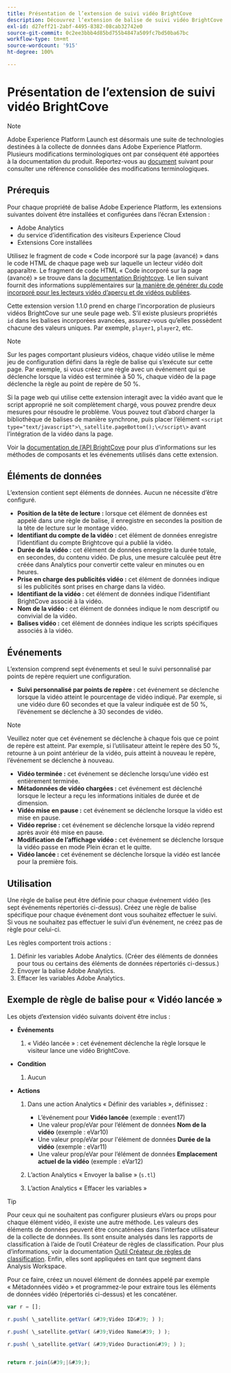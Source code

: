 ```yaml
---
title: Présentation de l’extension de suivi vidéo BrightCove
description: Découvrez lʼextension de balise de suivi vidéo BrightCove dans Adobe Experience Platform.
exl-id: d27eff21-2abf-4495-8382-08cab32742e0
source-git-commit: 0c2ee3bbb4d85bd755b4847a509fc7bd50ba67bc
workflow-type: tm+mt
source-wordcount: '915'
ht-degree: 100%

---
```


# Présentation de l’extension de suivi vidéo BrightCove

>[!NOTE]
>
>Adobe Experience Platform Launch est désormais une suite de technologies destinées à la collecte de données dans Adobe Experience Platform. Plusieurs modifications terminologiques ont par conséquent été apportées à la documentation du produit. Reportez-vous au [document](../../../term-updates.md) suivant pour consulter une référence consolidée des modifications terminologiques.

## Prérequis

Pour chaque propriété de balise Adobe Experience Platform, les extensions suivantes doivent être installées et configurées dans l’écran Extension :

* Adobe Analytics
*  du service d’identification des visiteurs Experience Cloud
* Extensions Core installées

Utilisez le fragment de code « Code incorporé sur la page (avancé) » dans le code HTML de chaque page web sur laquelle un lecteur vidéo doit apparaître. Le fragment de code HTML « Code incorporé sur la page (avancé) » se trouve dans la [documentation Brightcove](https://studio.support.brightcove.com/publish/choosing-correct-embed-code.html#inpage). Le lien suivant fournit des informations supplémentaires sur [la manière de générer du code incorporé pour les lecteurs vidéo d’aperçu et de vidéos publiées](https://fr.studio.support.brightcove.com/players/generating-player-embed-code.html).

Cette extension version 1.1.0 prend en charge l’incorporation de plusieurs vidéos BrightCove sur une seule page web. S’il existe plusieurs propriétés `id` dans les balises incorporées avancées, assurez-vous qu’elles possèdent chacune des valeurs uniques. Par exemple, `player1`, `player2`, etc.

>[!NOTE]
>
>Sur les pages comportant plusieurs vidéos, chaque vidéo utilise le même jeu de configuration défini dans la règle de balise qui s’exécute sur cette page. Par exemple, si vous créez une règle avec un événement qui se déclenche lorsque la vidéo est terminée à 50 %, chaque vidéo de la page déclenche la règle au point de repère de 50 %.

Si la page web qui utilise cette extension interagit avec la vidéo avant que le script approprié ne soit complètement chargé, vous pouvez prendre deux mesures pour résoudre le problème. Vous pouvez tout d’abord charger la bibliothèque de balises de manière synchrone, puis placer l’élément `<script type="text/javascript">\_satellite.pageBottom();\</script\>` avant l’intégration de la vidéo dans la page.

Voir la [documentation de l’API BrightCove](https://docs.brightcove.com/brightcove-player/1.x/Player.html#vjsplayer) pour plus d’informations sur les méthodes de composants et les événements utilisés dans cette extension.

## Éléments de données

L’extension contient sept éléments de données. Aucun ne nécessite d’être configuré.

* **Position de la tête de lecture :** lorsque cet élément de données est appelé dans une règle de balise, il enregistre en secondes la position de la tête de lecture sur le montage vidéo.
* **Identifiant du compte de la vidéo :** cet élément de données enregistre l’identifiant du compte Brightcove qui a publié la vidéo.
* **Durée de la vidéo :** cet élément de données enregistre la durée totale, en secondes, du contenu vidéo. De plus, une mesure calculée peut être créée dans Analytics pour convertir cette valeur en minutes ou en heures.
* **Prise en charge des publicités vidéo :** cet élément de données indique si les publicités sont prises en charge dans la vidéo.
* **Identifiant de la vidéo :** cet élément de données indique l’identifiant BrightCove associé à la vidéo.
* **Nom de la vidéo :** cet élément de données indique le nom descriptif ou convivial de la vidéo.
* **Balises vidéo :** cet élément de données indique les scripts spécifiques associés à la vidéo.

## Événements

L’extension comprend sept événements et seul le suivi personnalisé par points de repère requiert une configuration.

* **Suivi personnalisé par points de repère :** cet événement se déclenche lorsque la vidéo atteint le pourcentage de vidéo indiqué. Par exemple, si une vidéo dure 60 secondes et que la valeur indiquée est de 50 %, l’événement se déclenche à 30 secondes de vidéo. 

>[!NOTE]
>
>Veuillez noter que cet événement se déclenche à chaque fois que ce point de repère est atteint. Par exemple, si l’utilisateur atteint le repère des 50 %, retourne à un point antérieur de la vidéo, puis atteint à nouveau le repère, l’événement se déclenche à nouveau.

* **Vidéo terminée :** cet événement se déclenche lorsqu’une vidéo est entièrement terminée.
* **Métadonnées de vidéo chargées :** cet événement est déclenché lorsque le lecteur a reçu les informations initiales de durée et de dimension.
* **Vidéo mise en pause :** cet événement se déclenche lorsque la vidéo est mise en pause.
* **Vidéo reprise :** cet événement se déclenche lorsque la vidéo reprend après avoir été mise en pause.
* **Modification de l’affichage vidéo :** cet événement se déclenche lorsque la vidéo passe en mode Plein écran et le quitte.
* **Vidéo lancée :** cet événement se déclenche lorsque la vidéo est lancée pour la première fois.

## Utilisation

Une règle de balise peut être définie pour chaque événement vidéo (les sept événements répertoriés ci-dessus). Créez une règle de balise spécifique pour chaque événement dont vous souhaitez effectuer le suivi. Si vous ne souhaitez pas effectuer le suivi dʼun événement, ne créez pas de règle pour celui-ci.

Les règles comportent trois actions :

1. Définir les variables Adobe Analytics. (Créer des éléments de données pour tous ou certains des éléments de données répertoriés ci-dessus.)
1. Envoyer la balise Adobe Analytics.
1. Effacer les variables Adobe Analytics.

## Exemple de règle de balise pour « Vidéo lancée »

Les objets d’extension vidéo suivants doivent être inclus :

* **Événements**

   1. « Vidéo lancée » : cet événement déclenche la règle lorsque le visiteur lance une vidéo BrightCove.

* **Condition**

   1. Aucun

* **Actions**

   1. Dans une action Analytics « Définir des variables », définissez :

      * L’événement pour **Vidéo lancée** (exemple : event17)
      * Une valeur prop/eVar pour l’élément de données **Nom de la vidéo** (exemple : eVar10)
      * Une valeur prop/eVar pour l&#39;élément de données **Durée de la vidéo** (exemple : eVar11)
      * Une valeur prop/eVar pour l’élément de données **Emplacement actuel de la vidéo** (exemple : eVar12)
   1. L’action Analytics « Envoyer la balise » (`s.tl`)
   1. L’action Analytics « Effacer les variables »


>[!TIP]
>
>Pour ceux qui ne souhaitent pas configurer plusieurs eVars ou props pour chaque élément vidéo, il existe une autre méthode. Les valeurs des éléments de données peuvent être concaténées dans l’interface utilisateur de la collecte de données. Ils sont ensuite analysés dans les rapports de classification à l’aide de l’outil Créateur de règles de classification. Pour plus d’informations, voir la documentation [Outil Créateur de règles de classification](https://experienceleague.adobe.com/docs/analytics/components/classifications/classifications-rulebuilder/classification-rule-builder.html?lang=fr). Enfin, elles sont appliquées en tant que segment dans Analysis Workspace.
>
>Pour ce faire, créez un nouvel élément de données appelé par exemple « Métadonnées vidéo » et programmez-le pour extraire tous les éléments de données vidéo (répertoriés ci-dessus) et les concaténer.

```javascript
var r = [];

r.push( \_satellite.getVar( &#39;Video ID&#39; ) );

r.push( \_satellite.getVar( &#39;Video Name&#39; ) );

r.push( \_satellite.getVar( &#39;Video Duraction&#39; ) );


return r.join(&#39;|&#39;);
```

